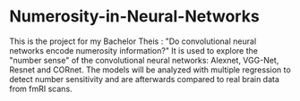 # Numerosity-in-Neural-Networks
This is the project for my Bachelor Theis : "Do convolutional neural networks encode numerosity information?"
It is used to explore the "number sense" of the convolutional neural networks: Alexnet, VGG-Net, Resnet and CORnet.
The models will be analyzed with multiple regression to detect number sensitivity and are afterwards compared to real brain data from fmRI scans.
